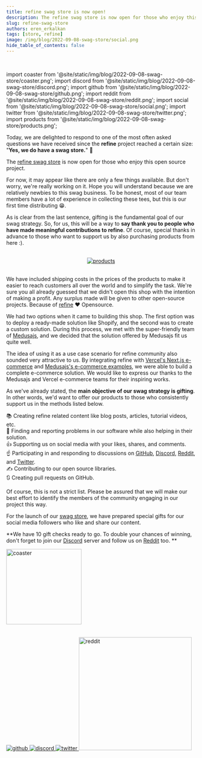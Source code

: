 ```yaml
---
title: refine swag store is now open!
description: The refine swag store is now open for those who enjoy this open source project.
slug: refine-swag-store
authors: eren_erkalkan
tags: [store, refine]
image: /img/blog/2022-09-08-swag-store/social.png
hide_table_of_contents: false
---
```


<br />

import coaster from '@site/static/img/blog/2022-09-08-swag-store/coaster.png';
import discord from '@site/static/img/blog/2022-09-08-swag-store/discord.png';
import github from '@site/static/img/blog/2022-09-08-swag-store/github.png';
import reddit from '@site/static/img/blog/2022-09-08-swag-store/reddit.png';
import social from '@site/static/img/blog/2022-09-08-swag-store/social.png';
import twitter from '@site/static/img/blog/2022-09-08-swag-store/twitter.png';
import products from '@site/static/img/blog/2022-09-08-swag-store/products.png';






Today, we are delighted to respond to one of the most often asked questions we have received since the **refine** project reached a certain size: "**Yes, we do have a swag store.**"
💪

The [refine swag store](https://store.refine.dev/) is now open for those who enjoy this open source project. 

<!--truncate-->

For now, it may appear like there are only a few things available. But don't worry, we're really working on it. Hope you will understand because we are relatively newbies to this swag business. To be honest, most of our team members have a lot of experience in collecting these tees, but this is our first time distributing 😁.

As is clear from the last sentence, gifting is the fundamental goal of our swag strategy. So, for us, this will be a way to **say thank you to people who have made meaningful contributions to refine**. Of course, special thanks in advance to those who want to support us by also purchasing products from here :). 

 <br />

 <div align="center">
 <a href="https://store.refine.dev/">
    <img style={{ width:"600px"}} src={products} alt="products" />
    </a>
</div>

 <br />

We have included shipping costs in the prices of the products to make it easier to reach customers all over the world and to simplify the task. We're sure you all already guessed that we didn't open this shop with the intention of making a profit. Any surplus made will be given to other open-source projects. Because of [refine](https://refine.dev/) ❤️ Opensource.

We had two options when it came to building this shop. The first option was to deploy a ready-made solution like Shopify, and the second was to create a custom solution. During this process, we met with the super-friendly team of [Medusajs](https://medusajs.com/), and we decided that the solution offered by Medusajs fit us quite well.

The idea of ​​using it as a use case scenario for refine community also sounded very attractive to us. By integrating refine with [Vercel's Next.js e-commerce](https://github.com/vercel/commerce) and [Medusajs's e-commerce examples](https://github.com/medusajs/nextjs-starter-medusa), we were able to build a complete e-commerce solution. We would like to express our thanks to the Medusajs and Vercel e-commerce teams for their inspiring works.

As we've already stated, the **main objective of our swag strategy is gifting**. In other words, we'd want to offer our products to those who consistently support us in the methods listed below.

  📚 Creating refine related content like blog posts, articles, tutorial videos, etc.  
  🐞 Finding and reporting problems in our software while also helping in their solution.  
  👍 Supporting us on social media with your likes, shares, and comments.  
  ☝️ Participating in and responding to discussions on [GitHub](https://github.com/refinedev/refine), [Discord](https://discord.gg/refine), [Reddit](https://www.reddit.com/r/refine), and [Twitter](https://twitter.com/refine_dev).  
  ✍️ Contributing to our open source libraries.  
  🔃 Creating pull requests on GitHub.

Of course, this is not a strict list. Please be assured that we will make our best effort to identify the members of the community engaging in our project this way.

For the launch of our [swag store](https://store.refine.dev/), we have prepared special gifts for our social media followers who like and share our content. 

**We have 10 gift checks ready to go. To double your chances of winning, don't forget to join our [Discord](https://discord.gg/refine) server and follow us on [Reddit](https://www.reddit.com/r/refine) too.
**
 <div>
 <a href="https://store.refine.dev/product/coaster">
    <img width="200px" src={coaster} alt="coaster" />
  </a>
</div>

 <br />
 <br />



 <div>
      <a href="https://github.com/refinedev/refine">
        <img style={{marginRight: "20px", width:"300px"}} src={github} alt="github" />
      </a>
      <a href="https://discord.gg/refine">
         <img style={{ width:"300px", marginRight: "20px" }} src={discord} alt="discord" />
      </a>
         <a href="https://twitter.com/refine_dev">
         <img style={{marginRight: "20px", width:"300px"}} src={twitter} alt="twitter" />
      </a>
      <a href="https://www.reddit.com/r/refine/">
         <img width="300px" src={reddit} alt="reddit" />
      </a>
  </div>
  <div>
   
</div>


